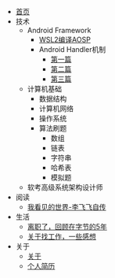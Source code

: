 <!-- _navbar.md -->
- [首页](/)
- 技术
  - Android Framework
      - [WSL2编译AOSP](/TechArticles/AndroidFramework/Wsl2CompileAOSP/index.md)
      - Android Handler机制
        - [第一篇](/TechArticles/AndroidFramework/AndroidHandler/index1.md)
        - [第二篇](/TechArticles/AndroidFramework/AndroidHandler/index2.md)
        - [第三篇](/TechArticles/AndroidFramework/AndroidHandler/index2.md)
  - 计算机基础
    - 数据结构
    - 计算机网络
    - 操作系统
    - 算法刷题
      - 数组
      - 链表
      - 字符串
      - 哈希表
      - 模拟题
  - 软考高级系统架构设计师  
- 阅读
  - [我看见的世界-李飞飞自传](/ReadBooks/我看见的世界-李飞飞自传/index.md)
- 生活
  - [离职了，回顾在字节的5年]()
  - [关于找工作，一些感想]()
- 关于
  - [关于](/About/about.md)
  - [个人简历](/About/resume.md)